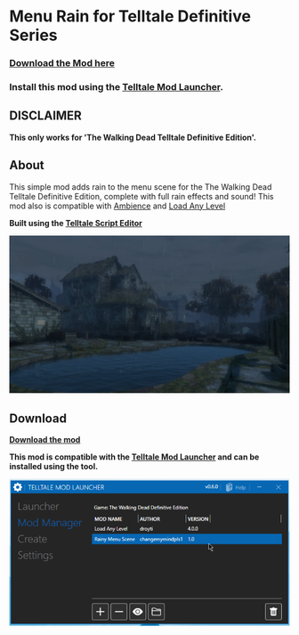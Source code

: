 # Menu Rain for Telltale Definitive Series

### [Download the Mod here](https://github.com/changemymindpls/TTDS-MenuRain/releases)

### Install this mod using the [Telltale Mod Launcher](https://github.com/Telltale-Modding-Group/TelltaleModLauncher).

## DISCLAIMER

**This only works for 'The Walking Dead Telltale Definitive Edition'.**

## About

This simple mod adds rain to the menu scene for the The Walking Dead Telltale Definitive Edition, complete with full rain effects and sound! This mod also is compatible with [Ambience](https://github.com/droyti/Ambience) and [Load Any Level](https://github.com/droyti/LoadAnyLevel)

**Built using the [Telltale Script Editor](https://github.com/Telltale-Modding-Group/Telltale-Script-Editor)**

![Screenshot 1](screenshots/main-preview.png)

## Download

**[Download the mod](https://github.com/changemymindpls/TTDS-MenuRain/releases)**

**This mod is compatible with the [Telltale Mod Launcher](https://github.com/Telltale-Modding-Group/TelltaleModLauncher) and can be installed using the tool.**

![Screenshot 2](screenshots/launcher-preview.png)
